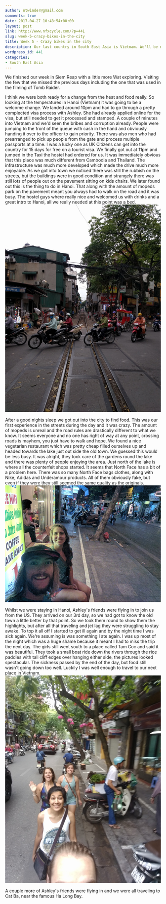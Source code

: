 ```yaml
---
author: ntwinder@gmail.com
comments: true
date: 2017-04-27 10:48:54+00:00
layout: post
link: http://www.nfxcycle.com/?p=441
slug: week-5-crazy-bikes-in-the-city
title: Week 5 - Crazy bikes in the city
description: Our last country in South East Asia is Vietnam. We'll be mostly exploring the north of the country.
wordpress_id: 441
categories:
- South East Asia
---
```


We finished our week in Siem Reap with a little more Wat exploring. Visiting the few that we missed the previous days including the one that was used in the filming of Tomb Raider.

I think we were both ready for a change from the heat and food really. So looking at the temperatures in Hanoi (Vietnam) it was going to be a welcome change. We landed around 10pm and had to go through a pretty complected visa process with Ashley. She had already applied online for the visa, but still needed to get it processed and stamped. A couple of minutes into Vietnam and we'd seen the bribes and corruption already. People were jumping to the front of the queue with cash in the hand and obviously handing it over to the officer to gain priority. There was also men who had prearranged to pick up people from the gate and process multiple passports at a time. I was a lucky one as UK Citizens can get into the country for 15 days for free on a tourist visa. We finally got out at 11pm and jumped in the Taxi the hostel had ordered for us. It was immediately obvious that this place was much different from Cambodia and Thailand. The infrastructure was much more developed which made the drive much more enjoyable. As we got into town we noticed there was still the rubbish on the streets, but the buildings were in good condition and strangely there was still lots of people out on the pavement sitting on kids chairs. We later found out this is the thing to do in Hanoi. That along with the amount of mopeds park on the pavement meant you always had to walk on the road and it was busy. The hostel guys where really nice and welcomed us with drinks and a great intro to Hanoi, all we really needed at this point was a bed.
![Image](/assets/images/119.jpg)

After a good nights sleep we got out into the city to find food. This was our first experience in the streets during the day and it was crazy. The amount of mopeds is unreal and the road rules are drastically different to what we know. It seems everyone and no one has right of way at any point, crossing roads is mayhem, you just have to walk and hope. We found a nice vegetarian restaurant which was pretty cheap filled ourselves up and headed towards the lake just out side the old town. We guessed this would be less busy. It was alright, they took care of the gardens round the lake and there was plenty of people enjoying the area. Just north of the lake is where all the counterfeit shops started. It seems that North Face has a bit of a problem here. There was so many North Face bags clothes, along with Nike, Adidas and Underamour products. All of them obviously fake, but even if they were they still seemed the same quality as the originals.
![Image](/assets/images/120.jpg)

Whilst we were staying in Hanoi, Ashley's friends were flying in to join us from the US. They arrived on our 3rd day, so we had got to know the old town a little better by that point. So we took them round to show them the highlights, but after all that traveling and jet lag they were struggling to stay awake. To top it all off I started to get ill again and by the night time I was sick again. We're assuming is was something I ate again. I was up most of the night which was a huge shame because it meant I had to miss the trip the next day. The girls still went south to a place called Tam Coc and said it was beautiful. They took a small boat ride down the rivers through the rice paddies with tall cliff edges over hanging either side, the pictures looked spectacular. The sickness passed by the end of the day, but food still wasn't going down too well. Luckily I was well enough to travel to our next place in Vietnam.
![Image](/assets/images/121.jpg)

A couple more of Ashley's friends were flying in and we were all traveling to Cat Ba, near the famous Ha Long Bay.
